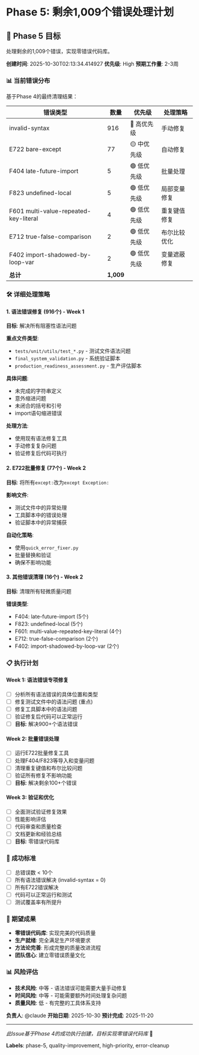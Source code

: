 # Phase 5: 剩余1,009个错误处理计划

## 🎯 Phase 5 目标

处理剩余的1,009个错误，实现零错误代码库。

**创建时间**: 2025-10-30T02:13:34.414927
**优先级**: High
**预期工作量**: 2-3周

### 📊 当前错误分布
基于Phase 4的最终清理结果：

| 错误类型 | 数量 | 优先级 | 处理策略 |
|---------|------|--------|----------|
| invalid-syntax | 916 | 🔴 高优先级 | 手动修复 |
| E722 bare-except | 77 | 🟡 中优先级 | 自动修复 |
| F404 late-future-import | 5 | 🟢 低优先级 | 批量处理 |
| F823 undefined-local | 5 | 🟢 低优先级 | 局部变量修复 |
| F601 multi-value-repeated-key-literal | 4 | 🟢 低优先级 | 重复键值修复 |
| E712 true-false-comparison | 2 | 🟢 低优先级 | 布尔比较优化 |
| F402 import-shadowed-by-loop-var | 2 | 🟢 低优先级 | 变量遮蔽修复 |
| **总计** | **1,009** | | |

### 🛠️ 详细处理策略

#### 1. 语法错误修复 (916个) - Week 1
**目标**: 解决所有阻塞性语法问题

**重点文件类型**:
- `tests/unit/utils/test_*.py` - 测试文件语法问题
- `final_system_validation.py` - 系统验证脚本
- `production_readiness_assessment.py` - 生产评估脚本

**具体问题**:
- 未完成的字符串定义
- 意外缩进问题
- 未闭合的括号和引号
- import语句缩进错误

**处理方法**:
- 使用现有语法修复工具
- 手动修复复杂问题
- 验证修复后代码可执行

#### 2. E722批量修复 (77个) - Week 2
**目标**: 将所有`except:`改为`except Exception:`

**影响文件**:
- 测试文件中的异常处理
- 工具脚本中的错误处理
- 验证脚本中的异常捕获

**自动化策略**:
- 使用`quick_error_fixer.py`
- 批量替换和验证
- 确保不影响功能

#### 3. 其他错误清理 (16个) - Week 2
**目标**: 清理所有轻微质量问题

**错误类型**:
- F404: late-future-import (5个)
- F823: undefined-local (5个)
- F601: multi-value-repeated-key-literal (4个)
- E712: true-false-comparison (2个)
- F402: import-shadowed-by-loop-var (2个)

### 📋 执行计划

#### Week 1: 语法错误专项修复
- [ ] 分析所有语法错误的具体位置和类型
- [ ] 修复测试文件中的语法问题 (重点)
- [ ] 修复工具脚本中的语法问题
- [ ] 验证修复后代码可以正常运行
- [ ] **目标**: 解决900+个语法错误

#### Week 2: 批量错误处理
- [ ] 运行E722批量修复工具
- [ ] 处理F404/F823等导入和变量问题
- [ ] 清理重复键值和布尔比较问题
- [ ] 验证所有修复不影响功能
- [ ] **目标**: 解决剩余100+个错误

#### Week 3: 验证和优化
- [ ] 全面测试验证修复效果
- [ ] 性能影响评估
- [ ] 代码审查和质量检查
- [ ] 文档更新和经验总结
- [ ] **目标**: 零错误代码库

### 🎯 成功标准
- [ ] 总错误数 < 10个
- [ ] 所有语法错误解决 (invalid-syntax = 0)
- [ ] 所有E722错误解决
- [ ] 代码可以正常运行和测试
- [ ] 测试覆盖率有所提升

### 🚀 期望成果
- **零错误代码库**: 实现完美的代码质量
- **生产就绪**: 完全满足生产环境要求
- **方法论完善**: 形成完整的质量改进流程
- **团队信心**: 建立零错误质量文化

### 📊 风险评估
- **技术风险**: 中等 - 语法错误可能需要大量手动修复
- **时间风险**: 中等 - 可能需要额外时间处理复杂问题
- **质量风险**: 低 - 有完整的工具体系支持

**负责人**: @claude
**开始日期**: 2025-10-30
**预计完成**: 2025-11-20

---
*此Issue基于Phase 4的成功执行创建，目标实现零错误代码库* 🎯


**Labels**: phase-5, quality-improvement, high-priority, error-cleanup